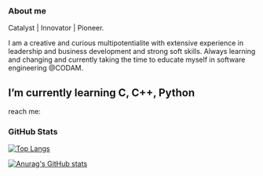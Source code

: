 ### About me

Catalyst | Innovator | Pioneer.

I am a creative and curious multipotentialite with extensive experience in leadership and business development and strong soft skills. Always learning and changing and currently taking the time to educate myself in software engineering @CODAM.

## I’m currently learning C, C++, Python

reach me: 

### GitHub Stats

[![Top Langs](https://github-readme-stats.vercel.app/api/top-langs/?username=winglessOracle&layout=compact&theme=dark)](https://github.com/anuraghazra/github-readme-stats)

[![Anurag's GitHub stats](https://github-readme-stats.vercel.app/api?username=winglessOracle&show_icons=true&theme=dark)](https://github.com/anuraghazra/github-readme-stats)

